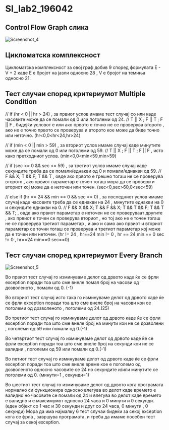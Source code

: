 # SI_lab2_196042

## **Control Flow Graph слика**

![Screenshot_4](https://user-images.githubusercontent.com/80226856/119867432-2e33c180-bf1e-11eb-8842-63b88f008f5d.png)

## **Цикломатска комплексност**

Цикломатска комплексност за овој граф добив 9 според формулата E - V + 2 каде Е е бројот на јазли односно 28 , V е бројот на темиња односно 21.

## **Тест случаи според критериумот Multiple Condition**

// if (hr < 0 || hr > 24) , за првиот услов имаме тест случај со или каде часовите може да се помали од 0 или поголеми од 24.
// T || X ; F || T ; F || F , бидејќи условот е или ако првото е точно не се проверува второто , ако не е точно првото се проверува и второто кое може да биде точно или неточно.
(hr<0,0<hr<24,hr>24)  
  
// if (min < 0 || min > 59) , за вториот услов имаме случај каде минутите може да се помали од 0 или поголеми од 59.
// T || X ; F || T ; F || F , исто како претходниот услов.
(min<0,0<min<59,min>59) 
  
// if (sec >= 0 && sec <= 59) , за третиот услов имаме случај каде секундите треба да се помали/еднакви од 0 и помали/еднакви од 59.
// F && X; T && F; T && T , овде ако првото е грешно тогаш не се проверува второто , ако првиот параметар е точен тогаш мора да се провери и вториот кој може да е неточен или точен. (sec<0,sec>60,0<sec<59)  

// else if (hr == 24 && min == 0 && sec == 0) , за последниот услов имаме случај каде часовите треба да се еднакви на 24 , минутите еднакви на 0 и секундите еднакви на 0.
// F && X && X; T && F && X; T && T && F; T && T && T; , овде ако првиот параметар е неточен не се проверуваат другите , ако првиот е точен се проверува вториот , но тој ако не е точен тогаш не се проверува третиот параметар , и ако и само ако првиот и вториот параметар се точни тогаш се проверува и третиот параметар кој може да е точен или неточен. 
(hr != 24 , hr==24 min != 0 , hr == 24 min == 0 sec != 0 , hr==24 min==0 sec==0)  
  
## **Тест случаи според критериумот Every Branch**
![Screenshot_5](https://user-images.githubusercontent.com/80226856/119867748-84a10000-bf1e-11eb-8aab-fc05de6b0705.png)

Во првиот тест случај го изминуваме делот од дрвото каде ќе се фрли exception поради тоа што сме внеле помал број на часови од дозволеното , помали од 0. (-1)  
  
Во вториот тест случај исто така го изминуваме делот од дрвото каде ќе се фрли exception поради тоа што сме внеле број на часови кои се поголеми од дозволеното , поголеми од 24.(25)  
  
Во третиот тест случај го изминуваме делот од дрвото каде ќе се фрли exception поради тоа што сме внеле број на минути кои не се дозволени , поголеми од 59 или помали од 0.(-1) 
  
Во четвртиот тест случај го изминуваме делот од дрвото каде ќе се фрли exception поради тоа што сме внеле број на секунди кои не се валидни , поголеми од 59 или помали од 0.(-1)    
  
Во петиот тест случај го изминуваме делот од дрвото каде ќе се фрли exception поради тоа што сме внеле време кое е поголемо од дозволеното односно часовите се 24 но секундите и/или минутите се поголеми од 0. (минути=1 , секунди=1)    
  
Во шестиот тест случај го изминуваме делот од дрвото кога програмата нормално си функционира односно влегува во делот каде времето е валидно но часовите се помали од 24 и влегува во делот каде времето е валидно и е максимумот односно 24 часа и 0 минути и 0 секунди. (еден објект со 1 час и 30 секунди и друг со 24 часа, 0 минути , 0 секунди)
Мора да има најмалку 6 тест случаи бидеќи за секој exception кога се фрла , завршува програмата, и треба да имаме посебен тест случај за секој exception.  

